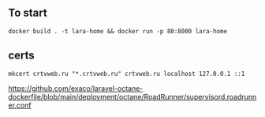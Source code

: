 ## To start

```shell
docker build . -t lara-home && docker run -p 80:8000 lara-home
```

## certs
```shell
mkcert crtvweb.ru "*.crtvweb.ru" crtvweb.ru localhost 127.0.0.1 ::1
```
https://github.com/exaco/laravel-octane-dockerfile/blob/main/deployment/octane/RoadRunner/supervisord.roadrunner.conf

